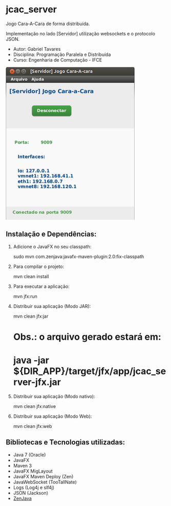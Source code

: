 jcac_server
===========

Jogo Cara-A-Cara de forma distribuída.

Implementação no lado [Servidor] utilização websockets e o protocolo JSON.


* Autor: Gabriel Tavares
* Disciplina: Programação Paralela e Distribuída
* Curso: Engenharia de Computação - IFCE



![ScreenShot](https://github.com/gabrieltavaresmelo/jcac_server/raw/master/gui.png)



Instalação e Dependências:
----------------------------

1) Adicione o JavaFX no seu classpath:

    sudo mvn com.zenjava:javafx-maven-plugin:2.0:fix-classpath
	

2) Para compilar o projeto:

    mvn clean install
	
	
3) Para executar a aplicação:

    mvn jfx:run
	

4) Distribuir sua aplicação (Modo JAR):

    mvn clean jfx:jar
    
    # Obs.: o arquivo gerado estará em:
    # java -jar ${DIR_APP}/target/jfx/app/jcac_server-jfx.jar
    
	
5) Distribuir sua aplicação (Modo nativo):

    mvn clean jfx:native
	
6) Distribuir sua aplicação (Modo Web):

    mvn clean jfx:web



Bibliotecas e Tecnologias utilizadas:
----------------------------

* Java 7 (Oracle)
* JavaFX
* Maven 3
* JavaFX MigLayout
* JavaFX Maven Deploy (Zen)
* JavaWebSocket (TooTallNate)
* Logs (Log4j e slf4j)
* JSON (Jackson)
* [ZenJava](http://zenjava.com/javafx/maven/index.html )

 
